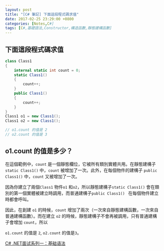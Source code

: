 ```yaml
---
layout: post
title: "[C# 筆記] 下面這段程式碼求值"
date: 2017-02-25 23:29:00 +0800
categories: [Notes,C#]
tags: [C#,基礎語法,Constructor,構造函數,靜態建構函數]
---
```


## 下面這段程式碼求值

```c#
class Class1
{
    internal static int count = 0;
    static Class1()
    {
        count++;
    }
    public Class1()
    {
        count++;
    }
}
Class1 o1 = new Class1();
Class1 o2 = new Class1();

// o1.count 的值是 2
// o2.count 的值是 3
```

## o1.count 的值是多少？     

在這個範例中，`count` 是一個靜態欄位，它被所有類別實體共用。在靜態建構子 `static Class1()` 中，`count` 被增加了一次。此外，在每個物件的建構子 `public Class1()` 中，`count` 又被增加了一次。        

因為你建立了兩個`Class1` 物件`o1` 和`o2`，所以靜態建構子`static Class1()` 會在類別的第一個實體被建立時調用，而普通建構子`public Class1() ` 在每個物件建立時都會呼叫。       

因此，在創建 `o1` 的時候，`count` 增加了兩次（一次來自靜態建構函數，一次來自普通建構函數）。而在建立 `o2` 的時候，靜態建構子不會再被調用，只有普通建構子會增加 `count`，所以        

`o1.count` 的值是 `2`, `o2.count` 的值是`3`。     


[C# .NET面试系列一：基础语法](https://bbs.huaweicloud.com/blogs/423092)  